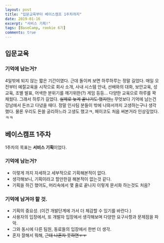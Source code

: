 ```yaml
---
layout: post
title: "입문교육부터 베이스캠프 1주차까지"
date: 2019-01-16
excerpt: "서비스 기획!"
tags: [BaseCamp, rookie 6기]
comments: true
---
```


## 입문교육

### 기억에 남는거?

 4일밖에 되지 않는 짧은 기간이였다. 근데 돌이켜 보면 하루하루는 정말 길었다. 매일 오전부터 예절교육을 시작으로 회사 소개, 사내 시스템 안내, 선배와의 대화, 보안교육, 성교육, 조별 발표, 어색한 분위기를 깨기위한(?) 게임 등등... 다양한 교육으로 하루를 꽉 채웠다. 그래서 하루가 길었다. ~~실제로 늦게 끝나기도 했지만;;~~
 무엇보다 기억에 남는건 강남에서 돈쓰고 다녔을 때다. 정말 인사팀 분들이 밖에 나와서까지 고생하는구나 생각했다. 물론 우리도 돈쓸 궁리하느라 고생도 했고ㅋ, 페이코도 처음 써본거라 인상깊었다.ㅋㅋ

 


## 베이스캠프 1주차
  
1주차의 목표는 **서비스 기획**이었다.

### 기억에 남는거?
* 이렇게 까지 자세하고 세부적으로 기획해본적이 없다.
* 생각해보니, 기획이라고 할만한걸 해본적이 없는것 같다. 
* 기획을 하긴 했어도, 머리속에서 몇 줄로 끝나지 이렇게 문서화 하는것도 처음?

### 기억에 남겨야 할 것.
* 기획의 중요성. (이건 개발단계에 가서 더 체감할 수 있기를 바란다.)
* 사용자의 입장에서, 또 개발자 입장에서 생각해보며 다양한 요구사항과 문제점을 파악.
* 그와 동시에 다른 팀원, 동료들의 입장에서 한번 더 생각.
* 혼자 잘해서 뭐해, ~~근데 나혼자 못하면ㅜㅜ~~
